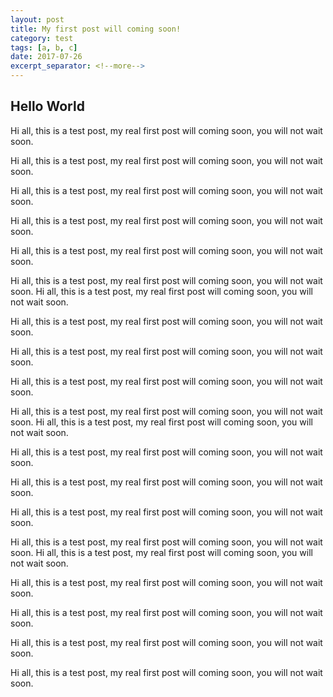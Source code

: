 ```yaml
---
layout: post
title: My first post will coming soon!
category: test
tags: [a, b, c]
date: 2017-07-26
excerpt_separator: <!--more-->
---
```

## Hello World
Hi all, this is a test post, my real first post will coming soon,
you will not wait soon.
<!--more-->
Hi all, this is a test post, my real first post will coming soon,
you will not wait soon.

Hi all, this is a test post, my real first post will coming soon,
you will not wait soon.

Hi all, this is a test post, my real first post will coming soon,
you will not wait soon.

Hi all, this is a test post, my real first post will coming soon,
you will not wait soon.

Hi all, this is a test post, my real first post will coming soon,
you will not wait soon.
Hi all, this is a test post, my real first post will coming soon,
you will not wait soon.

Hi all, this is a test post, my real first post will coming soon,
you will not wait soon.

Hi all, this is a test post, my real first post will coming soon,
you will not wait soon.

Hi all, this is a test post, my real first post will coming soon,
you will not wait soon.

Hi all, this is a test post, my real first post will coming soon,
you will not wait soon.
Hi all, this is a test post, my real first post will coming soon,
you will not wait soon.

Hi all, this is a test post, my real first post will coming soon,
you will not wait soon.

Hi all, this is a test post, my real first post will coming soon,
you will not wait soon.

Hi all, this is a test post, my real first post will coming soon,
you will not wait soon.

Hi all, this is a test post, my real first post will coming soon,
you will not wait soon.
Hi all, this is a test post, my real first post will coming soon,
you will not wait soon.

Hi all, this is a test post, my real first post will coming soon,
you will not wait soon.

Hi all, this is a test post, my real first post will coming soon,
you will not wait soon.

Hi all, this is a test post, my real first post will coming soon,
you will not wait soon.

Hi all, this is a test post, my real first post will coming soon,
you will not wait soon.

